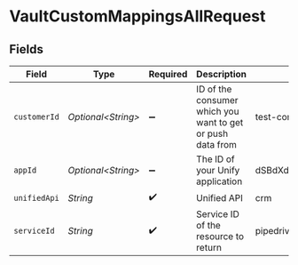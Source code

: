 # VaultCustomMappingsAllRequest


## Fields

| Field                                                      | Type                                                       | Required                                                   | Description                                                | Example                                                    |
| ---------------------------------------------------------- | ---------------------------------------------------------- | ---------------------------------------------------------- | ---------------------------------------------------------- | ---------------------------------------------------------- |
| `customerId`                                               | *Optional\<String>*                                        | :heavy_minus_sign:                                         | ID of the consumer which you want to get or push data from | test-consumer                                              |
| `appId`                                                    | *Optional\<String>*                                        | :heavy_minus_sign:                                         | The ID of your Unify application                           | dSBdXd2H6Mqwfg0atXHXYcysLJE9qyn1VwBtXHX                    |
| `unifiedApi`                                               | *String*                                                   | :heavy_check_mark:                                         | Unified API                                                | crm                                                        |
| `serviceId`                                                | *String*                                                   | :heavy_check_mark:                                         | Service ID of the resource to return                       | pipedrive                                                  |